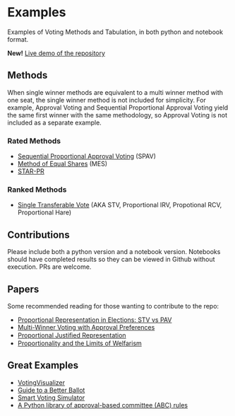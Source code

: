 # Examples

Examples of Voting Methods and Tabulation, in both python and notebook format.

**New!** [Live demo of the repository](https://electionscience.github.io/examples/lab/index.html)

## Methods

When single winner methods are equivalent to a multi winner method with one seat, the single winner method is not included for simplicity. For example, Approval Voting and Sequential Proportional Approval Voting yield the same first winner with the same methodology, so Approval Voting is not included as a separate example.

### Rated Methods

- [Sequential Proportional Approval Voting](https://en.wikipedia.org/wiki/Sequential_proportional_approval_voting) (SPAV)
- [Method of Equal Shares](https://en.wikipedia.org/wiki/Method_of_Equal_Shares) (MES)
- [STAR-PR](https://electowiki.org/wiki/Allocated_Score)

### Ranked Methods

- [Single Transferable Vote](https://en.wikipedia.org/wiki/Single_transferable_vote) (AKA STV, Proportional IRV, Propotional RCV, Proportional Hare)

## Contributions

Please include both a python version and a notebook version. Notebooks should have completed results so they can be viewed in Github without execution.
PRs are welcome.

## Papers

Some recommended reading for those wanting to contribute to the repo:

- [Proportional Representation in Elections: STV vs PAV](https://www.ifaamas.org/Proceedings/aamas2019/pdfs/p1946.pdf)
- [Multi-Winner Voting with Approval Preferences](https://arxiv.org/pdf/2007.01795.pdf)
- [Proportional Justiﬁed Representation](https://ojs.aaai.org/index.php/AAAI/article/download/10611/10470)
- [Proportionality and the Limits of Welfarism](https://arxiv.org/abs/1911.11747)

## Great Examples

- [VotingVisualizer](https://www.chocolatepi.net/voteapp/)
- [Guide to a Better Ballot](https://ncase.me/ballot/)
- [Smart Voting Simulator](https://www.howtofixtheelection.com/ballot/)
- [A Python library of approval-based committee (ABC) rules](https://github.com/martinlackner/abcvoting)
